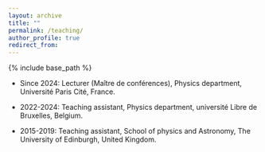 ```yaml
---
layout: archive
title: ""
permalink: /teaching/
author_profile: true
redirect_from:
---
```


{% include base_path %}

* Since 2024: Lecturer (Maître de conférences), Physics department, Université Paris Cité, France.

* 2022-2024: Teaching assistant, Physics department, université Libre de Bruxelles, Belgium.

* 2015-2019: Teaching assistant, School of physics and Astronomy, The University of Edinburgh, United Kingdom.
  

